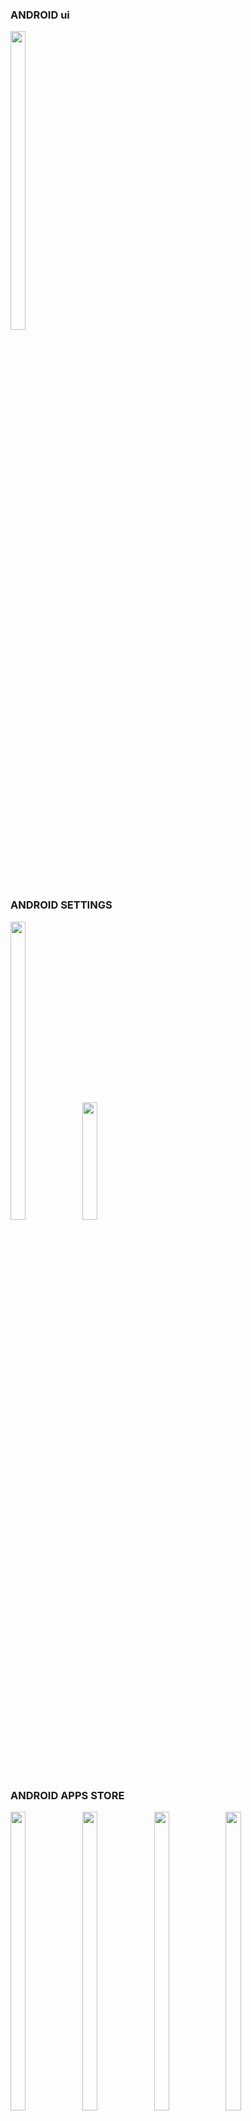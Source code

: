 ### ANDROID ui
<p float="center">

<img src="https://user-images.githubusercontent.com/118950801/213980305-c9b1bd7a-b9f1-4ecd-aa3d-480e94cf2be1.png" width=22% height=35%>

</p>

### ANDROID SETTINGS
<p float="center">
<img src="https://user-images.githubusercontent.com/118950801/210043838-df76fd85-2a6f-4c01-a4eb-f304081a84c6.png"height=35% width=22%>
 <img src="https://user-images.githubusercontent.com/113604075/210044837-87b8db12-4755-4527-9ef9-ae8ae074b62b.png"width=22%height=35%>
</p>


### ANDROID APPS STORE
<p float="center">
<img src="https://user-images.githubusercontent.com/118950801/213981094-38e7fa19-97d8-4545-a7ac-915223b64222.png"height=35% width=22%>
 <img src="https://user-images.githubusercontent.com/118950801/213981196-9da20953-b8fa-4f2d-96ec-18ac940c5ee3.png"width=22% height=35%>
  <img src="https://user-images.githubusercontent.com/118950801/213981252-9304878f-76ad-4ee5-bd65-b8cb6d7212c6.png"width=22% height=35%>
  <img src="https://user-images.githubusercontent.com/118950801/213981369-53f68a2b-d89e-4dcb-abee-3ee52796f401.png"width=22% height=35%>
</p>


### IOS APPS STORE

<p float="center">

<img src="https://user-images.githubusercontent.com/118955280/211778479-d2e563ac-67b0-4ef9-8f50-909825aec7bf.png" width=22% height=35%>
<img src="https://user-images.githubusercontent.com/118955280/211778549-c637c512-a4a9-456c-a092-0aa22d284ca7.png" width=22% height=35%>
<img src="https://user-images.githubusercontent.com/118955280/211778559-30bc7e69-786e-4286-bb06-169a7f6d3403.png" width=22% height=35%>
<img src="https://user-images.githubusercontent.com/118955280/211778842-77e18976-2d9b-4cf9-ab48-8a288c4703fd.png" width=22% height=35%>
</p>


### ANDROID ui
<p float="center">

<img src="https://user-images.githubusercontent.com/118950801/213981777-ea57ed48-bf56-492e-ba9a-20493f0b4093.png"width=22% height=35%>
 <img src="https://user-images.githubusercontent.com/118950801/213981930-21d3ec91-87bc-4945-b688-95cabf4865ef.png"width=22% height=35%>
</p>
